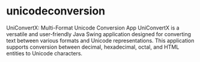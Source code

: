 # unicodeconversion
UniConvertX: Multi-Format Unicode Conversion App  UniConvertX is a versatile and user-friendly Java Swing application designed for converting text between various formats and Unicode representations. This application supports conversion between decimal, hexadecimal, octal, and HTML entities to Unicode characters.
